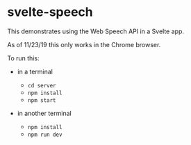 # svelte-speech

This demonstrates using the Web Speech API in a Svelte app.

As of 11/23/19 this only works in the Chrome browser.

To run this:

- in a terminal

  - `cd server`
  - `npm install`
  - `npm start`

- in another terminal
  - `npm install`
  - `npm run dev`
